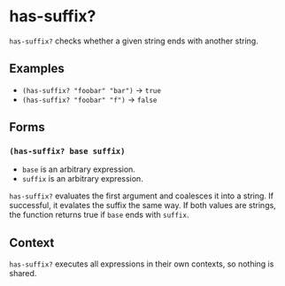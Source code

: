 # has-suffix?

`has-suffix?` checks whether a given string ends with another string.

## Examples

* `(has-suffix? "foobar" "bar")` -> `true`
* `(has-suffix? "foobar" "f")` -> `false`

## Forms

### `(has-suffix? base suffix)`

* `base` is an arbitrary expression.
* `suffix` is an arbitrary expression.

`has-suffix?` evaluates the first argument and coalesces it into a string. If
successful, it evalates the suffix the same way. If both values are strings,
the function returns true if `base` ends with `suffix`.

## Context

`has-suffix?` executes all expressions in their own contexts, so nothing is
shared.
